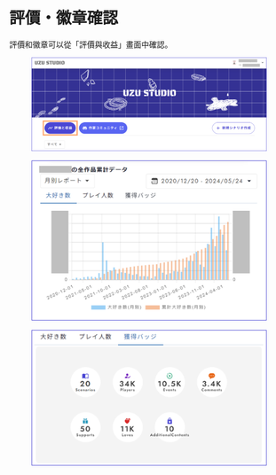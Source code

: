# 評價・徽章確認

評價和徽章可以從「評價與收益」畫面中確認。



<figure><img src="../.gitbook/assets/image (140).png" alt=""><figcaption></figcaption></figure>

<figure><img src="../.gitbook/assets/image (141).png" alt="" width="563"><figcaption></figcaption></figure>

<figure><img src="../.gitbook/assets/image (142).png" alt="" width="563"><figcaption></figcaption></figure>

